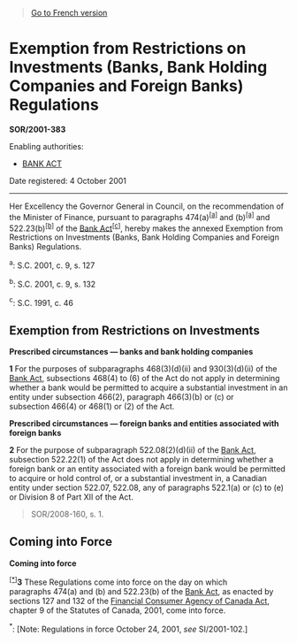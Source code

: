 > [Go to French version](/fr/Règlements/Décrets,%20ordonnances%20et%20règlements%20statutaires/2001/383.md)

# Exemption from Restrictions on Investments (Banks, Bank Holding Companies and Foreign Banks) Regulations

**SOR/2001-383**

Enabling authorities: 
- [BANK ACT](/en/Acts/Statutes%20of%20Canada/1991/c.%2046.md)

Date registered: 4 October 2001

----------

Her Excellency the Governor General in Council, on the recommendation of the Minister of Finance, pursuant to paragraphs 474(a)<sup><a href='#footnotea_e'>[a]</a></sup> and (b)<sup><a href='#footnotea_e'>[a]</a></sup> and 522.23(b)<sup><a href='#footnoteb_e'>[b]</a></sup> of the [Bank Act](/en/Acts/Statutes%20of%20Canada/1991/c.%2046.md)<sup><a href='#footnotec_e'>[c]</a></sup>, hereby makes the annexed Exemption from Restrictions on Investments (Banks, Bank Holding Companies and Foreign Banks) Regulations.



<a name='footnotea_e'><sup>a</sup></a>: S.C. 2001, c. 9, s. 127<br />

<a name='footnoteb_e'><sup>b</sup></a>: S.C. 2001, c. 9, s. 132<br />

<a name='footnotec_e'><sup>c</sup></a>: S.C. 1991, c. 46<br />


## Exemption from Restrictions on Investments



**Prescribed circumstances — banks and bank holding companies**

**1** For the purposes of subparagraphs 468(3)(d)(ii) and 930(3)(d)(ii) of the [Bank Act](/en/Acts/Statutes%20of%20Canada/1991/c.%2046.md), subsections 468(4) to (6) of the Act do not apply in determining whether a bank would be permitted to acquire a substantial investment in an entity under subsection 466(2), paragraph 466(3)(b) or (c) or subsection 466(4) or 468(1) or (2) of the Act.




**Prescribed circumstances — foreign banks and entities associated with foreign banks**

**2** For the purpose of subparagraph 522.08(2)(d)(ii) of the [Bank Act](/en/Acts/Statutes%20of%20Canada/1991/c.%2046.md), subsection 522.22(1) of the Act does not apply in determining whether a foreign bank or an entity associated with a foreign bank would be permitted to acquire or hold control of, or a substantial investment in, a Canadian entity under section 522.07, 522.08, any of paragraphs 522.1(a) or (c) to (e) or Division 8 of Part XII of the Act.
> SOR/2008-160, s. 1.





## Coming into Force



**Coming into force**

<sup><a href='#footnote1_e'>[*]</a></sup>**3** These Regulations come into force on the day on which paragraphs 474(a) and (b) and 522.23(b) of the [Bank Act](/en/Acts/Statutes%20of%20Canada/1991/c.%2046.md), as enacted by sections 127 and 132 of the [Financial Consumer Agency of Canada Act](/en/Acts/Statutes%20of%20Canada/2001/c.%209.md), chapter 9 of the Statutes of Canada, 2001, come into force.

<a name='footnote1_e'><sup>*</sup></a>: [Note: Regulations in force October 24, 2001, *see* SI/2001-102.]<br />


